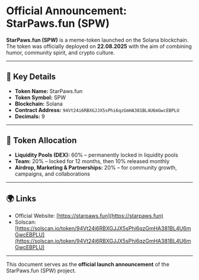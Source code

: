 # Official Announcement: StarPaws.fun (SPW)

**StarPaws.fun (SPW)** is a meme-token launched on the Solana blockchain.  
The token was officially deployed on **22.08.2025** with the aim of combining humor, community spirit, and crypto culture.

---

## 📌 Key Details
- **Token Name:** StarPaws.fun  
- **Token Symbol:** SPW  
- **Blockchain:** Solana  
- **Contract Address:** `94Vt24i6RBXGJJX5sPhi6qzGmHA381BL4U6mGwcEBPLU`  
- **Decimals:** 9  

---

## 🚀 Token Allocation
- **Liquidity Pools (DEX):** 60% – permanently locked in liquidity pools  
- **Team:** 20% – locked for 12 months, then 10% released monthly  
- **Airdrop, Marketing & Partnerships:** 20% – for community growth, campaigns, and collaborations  

---

## 🌍 Links
- Official Website: [https://starpaws.fun](https://starpaws.fun)  
- Solscan: [https://solscan.io/token/94Vt24i6RBXGJJX5sPhi6qzGmHA381BL4U6mGwcEBPLU](https://solscan.io/token/94Vt24i6RBXGJJX5sPhi6qzGmHA381BL4U6mGwcEBPLU)  

---

This document serves as the **official launch announcement** of the StarPaws.fun (SPW) project.
